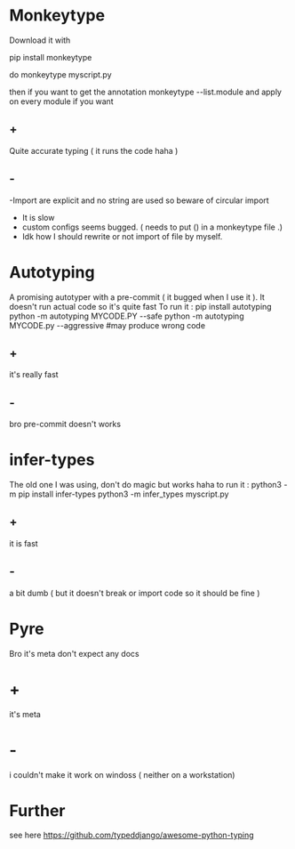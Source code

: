 

# Monkeytype

Download it with

pip install monkeytype

do monkeytype myscript.py

then if you want to get the annotation
monkeytype  --list.module
and apply on  every module if you want

## +
Quite accurate typing ( it runs the code haha )
## -
-Import are explicit and no string are used so beware of circular import
- It is slow
- custom configs seems bugged.  ( needs to put () in a monkeytype file .)
- Idk how I should rewrite or not import of file by myself.

# Autotyping

A promising autotyper with a pre-commit ( it bugged when I use it ). It doesn't run actual code so it's quite fast
To run it :
pip install autotyping
python -m autotyping MYCODE.PY  --safe
python -m autotyping MYCODE.py --aggressive #may produce wrong code
## +
it's really fast
## -
bro pre-commit doesn't works


# infer-types
The old one I was using, don't do magic but works haha
to run it :
python3 -m pip install infer-types
python3 -m infer_types myscript.py

## +
it is fast
## -
a bit dumb ( but it doesn't break or import code so it should be fine )


# Pyre

Bro it's meta don't expect any docs

# +
it's meta
# -
i couldn't make it work on windoss ( neither on a workstation)

# Further

see here https://github.com/typeddjango/awesome-python-typing
